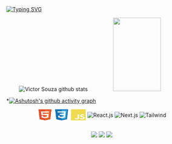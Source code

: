 [![Typing SVG](https://readme-typing-svg.herokuapp.com/?color=67B7FF&size=40&center=true&vCenter=true&width=1000&lines=Frond-End+Developer)](https://git.io/typing-svg)

<div align="center">  
  <img width="40%" height="195px" src="https://github-readme-stats.vercel.app/api?username=VictorSouza02&show_icons=true&count_private=true&hide_border=true&title_color=67B7FF&icon_color=ffff&text_color=c9d1d9&bg_color=0d1117" alt="Victor Souza github stats" /> 
  <img width="50%" height="195px" src="https://github-readme-stats.vercel.app/api/top-langs/?username=VictorSouza02&layout=compact&hide_border=true&title_color=67B7FF&text_color=ffff&bg_color=0d1117" />
</div>

*[![Ashutosh's github activity graph](https://github-readme-activity-graph.vercel.app/graph?username=VictorSouza02&bg_color=0a0c10&color=ffffff&line=67b7ff&point=403d3d&area=true&hide_border=true)](https://github.com/ashutosh00710/github-readme-activity-graph)

<div align="center">
    <img align="center" alt="HTML" height="30" width="40" src="https://raw.githubusercontent.com/devicons/devicon/master/icons/html5/html5-original.svg">
    <img align="center" alt="CSS" height="30" width="40" src="https://raw.githubusercontent.com/devicons/devicon/master/icons/css3/css3-original.svg">
    <img align="center" alt="JavaScript" height="30" width="40" src="https://raw.githubusercontent.com/devicons/devicon/master/icons/javascript/javascript-plain.svg">
    <img align="center" alt="React.js" height="30" width="40" src="https://cdn.jsdelivr.net/gh/devicons/devicon/icons/react/react-original.svg" />
    <img align="center" alt="Next.js" height="30" width="40" src="https://cdn.jsdelivr.net/gh/devicons/devicon/icons/nextjs/nextjs-line.svg" />
    <img align="center" alt="Tailwind" height="30" width="40" src="https://cdn.jsdelivr.net/gh/devicons/devicon/icons/tailwindcss/tailwindcss-plain.svg" />
  </div>
  
  ##
  
  <div align="center"> 
  <a href="https://www.instagram.com/victorsouza.png/" target="_blank"><img src="https://img.shields.io/badge/-Instagram-%23E4405F?style=for-the-badge&logo=instagram&logoColor=white" target="_blank"></a> 
  <a href="https://www.linkedin.com/in/victorsouza02/" target="_blank"><img src="https://img.shields.io/badge/-LinkedIn-%230077B5?style=for-the-badge&logo=linkedin&logoColor=white" target="_blank"></a>
  <a href = "mailto:victorbatistasouza2002@gmail.com"><img src="https://img.shields.io/badge/-Gmail-%23333?style=for-the-badge&logo=gmail&logoColor=white" target="_blank"></a>
</div>
